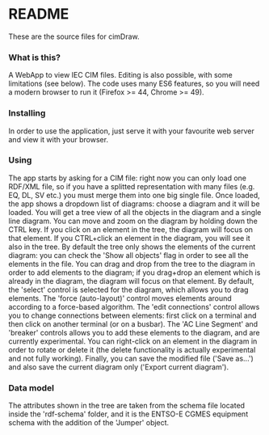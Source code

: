 # README #

These are the source files for cimDraw.

### What is this? ###

A WebApp to view IEC CIM files. Editing is also possible, with some limitations (see below).
The code uses many ES6 features, so you will need a modern browser to run it (Firefox >= 44, Chrome >= 49).

### Installing ###

In order to use the application, just serve it with your favourite web server and view it with your browser.

### Using ###

The app starts by asking for a CIM file: right now you can only load one RDF/XML file, so if you have a splitted representation with many files (e.g. EQ, DL, SV etc.) you must merge them into one big single file.
Once loaded, the app shows a dropdown list of diagrams: choose a diagram and it will be loaded. You will get a tree view of all the objects in the diagram and a single line diagram. You can move and zoom on the diagram by holding down the CTRL key. If you click on an element in the tree, the diagram will focus on that element. If you CTRL+click an element in the diagram, you will see it also in the tree.
By default the tree only shows the elements of the current diagram: you can check the 'Show all objects' flag in order to see all the elements in the file. You can drag and drop from the tree to the diagram in order to add elements to the diagram; if you drag+drop an element which is already in the diagram, the diagram will focus on that element.
By default, the 'select' control is selected for the diagram, which allows you to drag elements. The 'force (auto-layout)' control moves elements around according to a force-based algorithm. The 'edit connections' control allows you to change connections between elements: first click on a terminal and then click on another terminal (or on a busbar).
The 'AC Line Segment' and 'breaker' controls allows you to add these elements to the diagram, and are currently experimental.
You can right-click on an element in the diagram in order to rotate or delete it (the delete functionality is actually experimental and not fully working).
Finally, you can save the modified file ('Save as...') and also save the current diagram only ('Export current diagram').

### Data model ###

The attributes shown in the tree are taken from the schema file located inside the 'rdf-schema' folder, and it is the ENTSO-E CGMES equipment schema with the addition of the 'Jumper' object.
